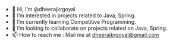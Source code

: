 - 👋 Hi, I’m @dheerajkrgoyal
- 👀 I’m interested in projects related to Java, Spring.
- 🌱 I’m currently learning Competitive Programming.
- 💞️ I’m looking to collaborate on projects related on Java, Spring.
- 📫 How to reach me : Mail me at dheerajkrgoyal@gmail.com


